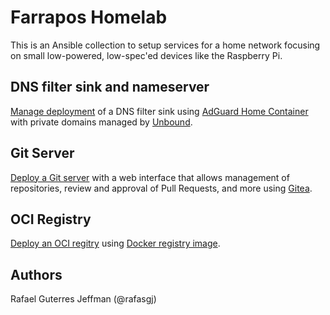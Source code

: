 # Farrapos Homelab

This is an Ansible collection to setup services for a home network focusing on small low-powered, low-spec'ed devices like the Raspberry Pi.

## DNS filter sink and nameserver

[Manage deployment](homelab/roles/dns/README.md) of a DNS filter sink using [AdGuard Home Container](https://github.com/AdguardTeam/AdGuardHome/wiki/Docker) with private domains managed by [Unbound](https://nlnetlabs.nl/projects/unbound/about/).

## Git Server

[Deploy a Git server](homelab/roles/gitea/README.md) with a web interface that allows management of repositories, review and approval of Pull Requests, and more using [Gitea](https://about.gitea.com).

## OCI Registry

[Deploy an OCI regitry](homelab/roles/registry/README.md) using [Docker registry image](https://hub.docker.com/_/registry).

## Authors

Rafael Guterres Jeffman (@rafasgj)
